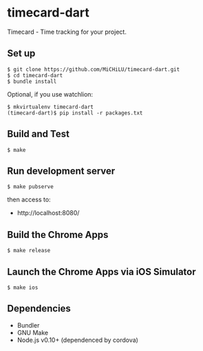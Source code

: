timecard-dart
=============

Timecard - Time tracking for your project.

Set up
------

    $ git clone https://github.com/MiCHiLU/timecard-dart.git
    $ cd timecard-dart
    $ bundle install

Optional, if you use watchlion:

    $ mkvirtualenv timecard-dart
    (timecard-dart)$ pip install -r packages.txt

Build and Test
--------------

    $ make

Run development server
----------------------

    $ make pubserve

then access to:

* http://localhost:8080/

Build the Chrome Apps
---------------------

    $ make release

Launch the Chrome Apps via iOS Simulator
----------------------------------------

    $ make ios

Dependencies
------------

* Bundler
* GNU Make
* Node.js v0.10+ (dependenced by cordova)
